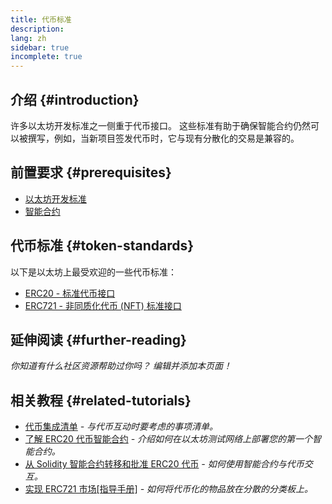 ```yaml
---
title: 代币标准
description:
lang: zh
sidebar: true
incomplete: true
---
```


## 介绍 {#introduction}

许多以太坊开发标准之一侧重于代币接口。 这些标准有助于确保智能合约仍然可以被撰写，例如，当新项目签发代币时，它与现有分散化的交易是兼容的。

## 前置要求 {#prerequisites}

- [以太坊开发标准](/developers/docs/standards/)
- [智能合约](/developers/docs/smart-contracts/)

## 代币标准 {#token-standards}

以下是以太坊上最受欢迎的一些代币标准：

- [ERC20 - 标准代币接口](/developers/docs/standards/tokens/erc-20/)
- [ERC721 - 非同质化代币 (NFT) 标准接口](/developers/docs/standards/tokens/erc-721/)

## 延伸阅读 {#further-reading}

_你知道有什么社区资源帮助过你吗？ 编辑并添加本页面！_

## 相关教程 {#related-tutorials}

- [代币集成清单](/developers/tutorials/token-integration-checklist/) _- 与代币互动时要考虑的事项清单。_
- [了解 ERC20 代币智能合约](/developers/tutorials/understand-the-erc-20-token-smart-contract/) _- 介绍如何在以太坊测试网络上部署您的第一个智能合约。_
- [从 Solidity 智能合约转移和批准 ERC20 代币](/developers/tutorials/transfers-and-approval-erc20-tokens-from-a-solidity-smart-contract/) _- 如何使用智能合约与代币交互。_
- [实现 ERC721 市场[指导手册]](/developers/tutorials/how-to-implement-an-erc721-market/) _- 如何将代币化的物品放在分散的分类板上。_
